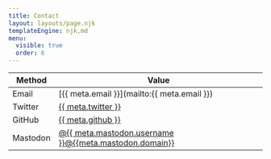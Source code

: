```yaml
---
title: Contact
layout: layouts/page.njk
templateEngine: njk,md
menu:
  visible: true
  order: 6
---
```


| Method   | Value                                                     |
| -------- | --------------------------------------------------------- |
| Email    | [{{ meta.email }}](mailto:{{ meta.email }})               |
| Twitter  | [{{ meta.twitter }}](http://twitter.com/{{meta.twitter}}) |
| GitHub   | [{{ meta.github }}](http://github.com/{{meta.github}})    |
| Mastodon | [@{{ meta.mastodon.username }}@{{meta.mastodon.domain}}](http://{{meta.mastodon.instance}}/@{{meta.mastodon.username}})    |
